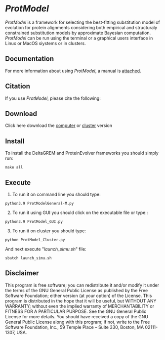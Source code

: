 # *ProtModel*
*ProtModel* is a framework for selecting the best-fitting substitution model of evolution for protein alignments considering both empirical and structuraly constrained substitution models by approximate Bayesian computation. *ProtModel* can be run using the terminal or a graphical users interface in Linux or MacOS siystems or in clusters.

## Documentation
For more information about using *ProtModel*, a manual is [attached](https://github.com/DavidFerreiro/ProtModel/tree/main/ProtModelv1.0/Documentation).

## Citation
If you use *ProtModel*, please cite the following:

## Download
Click here download the [computer](https://github.com/DavidFerreiro/ProtModel/tree/main/ProtModelv1.0/ProtModel) or [cluster](https://github.com/DavidFerreiro/ProtModel/tree/main/ProtModelv1.0/ProtModel_Cluster) version

## Install
To install the DeltaGREM and ProteinEvolver frameworks you should simply run:
```
make all
```
## Execute
1. To run it on command line you should type:
```
python3.9 ProtModelGeneral-M.py
```
2. To run it using GUI you should click on the executable file or type::
```
python3.9 ProtModel_GUI.py
```
3. To run it on cluster you should type:
```
python ProtModel_Cluster.py
```
And next execute "*launch_simu.sh*" file:
```
sbatch launch_simu.sh
```
## Disclaimer
This program is free software; you can redistribute it and/or modify it under the terms of the GNU General Public License as published by the Free Software Foundation; either version (at your option) of the License. This program is distributed in the hope that it will be useful, but WITHOUT ANY WARRANTY; without even the implied warranty of MERCHANTABILITY or FITNESS FOR A PARTICULAR PURPOSE. See the GNU General Public License for more details. You should have received a copy of the GNU General Public License along with this program; if not, write to the Free Software Foundation, Inc., 59 Temple Place – Suite 330, Boston, MA 02111-1307, USA.
